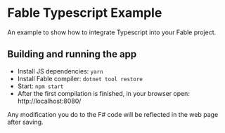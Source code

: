 # Fable Typescript Example

An example to show how to integrate Typescript into your Fable project.

## Building and running the app

* Install JS dependencies: `yarn`
* Install Fable compiler: `dotnet tool restore`
* Start: `npm start`
* After the first compilation is finished, in your browser open: http://localhost:8080/

Any modification you do to the F# code will be reflected in the web page after saving.
